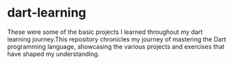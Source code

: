 # dart-learning
These were some of the basic projects I learned throughout my dart  learning journey.This repository chronicles my journey of mastering the Dart programming language, showcasing the various projects and exercises that have shaped my understanding.
